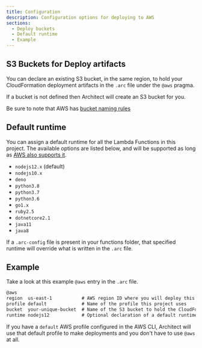 ```yaml
---
title: Configuration
description: Configuration options for deploying to AWS
sections:
  - Deploy buckets
  - Default runtime
  - Example
---
```


## S3 Buckets for Deploy artifacts

You can declare an existing S3 bucket, in the same region, to hold your CloudFormation deployment artifacts in the `.arc` file under the `@aws` pragma. 

If a bucket is not defined then Architect will create an S3 bucket for you. 

Be sure to note that AWS has [bucket naming rules](https://docs.aws.amazon.com/AmazonS3/latest/dev/BucketRestrictions.html#bucketnamingrules)

## Default runtime 

You can assign a default runtime for all the Lambda Functions in this project. The available options are listed below, and will be supported as long as [AWS also supports it](https://docs.aws.amazon.com/lambda/latest/dg/lambda-runtimes.html).
- `nodejs12.x` (default)
- `nodejs10.x`
- `deno`
- `python3.8`
- `python3.7`
- `python3.6`
- `go1.x`
- `ruby2.5`
- `dotnetcore2.1`
- `java11`
- `java8`

If a `.arc-config` file is present in your functions folder, that specified runtime will override what is written in the `.arc` file.


## Example

Take a look at this example `@aws` entry in the `.arc` file.

```md
@aws
region  us-east-1           # AWS region ID where you will deploy this project
profile default             # Name of the profile this project uses 
bucket  your-unique-bucket  # Name of the S3 bucket to hold the CloudFormation artifacts
runtime nodejs12            # Optional declaration of a default runtime for your Lambda Functions
```
If you have a `default` AWS profile configured in the AWS CLI, Architect will use that default profile to make deployments and you don't have to use `@aws` at all.

